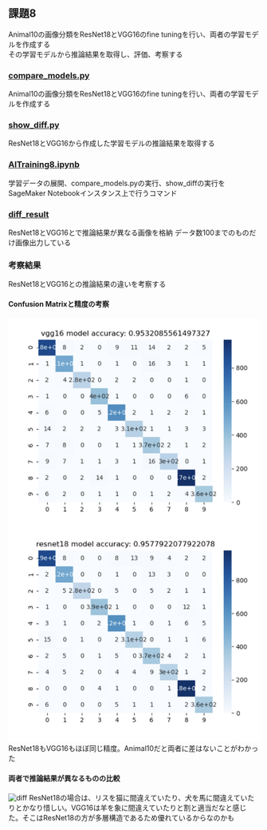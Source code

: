 ## 課題8
Animal10の画像分類をResNet18とVGG16のfine tuningを行い、両者の学習モデルを作成する  
その学習モデルから推論結果を取得し、評価、考察する

### [compare_models.py](./compare_models.py)
Animal10の画像分類をResNet18とVGG16のfine tuningを行い、両者の学習モデルを作成する

### [show_diff.py](./show_diff.py)
ResNet18とVGG16から作成した学習モデルの推論結果を取得する

### [AITraining8.ipynb](./AITraining8.ipynb)
学習データの展開、compare_models.pyの実行、show_diffの実行をSageMaker Notebookインスタンス上で行うコマンド

### [diff_result](./diff_result)
ResNet18とVGG16とで推論結果が異なる画像を格納
データ数100までのものだけ画像出力している

### 考察結果
ResNet18とVGG16との推論結果の違いを考察する

#### Confusion Matrixと精度の考察
![cm](report_material/cm.png)
ResNet18もVGG16もほぼ同じ精度。Animal10だと両者に差はないことがわかった

#### 両者で推論結果が異なるものの比較
![diff](report_material/diff_result.png)
ResNet18の場合は、リスを猫に間違えていたり、犬を馬に間違えていたりとかなり惜しい。VGG16は羊を象に間違えていたりと割と適当だなと感じた。そこはResNet18の方が多層構造であるため優れているからなのかも